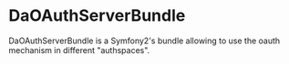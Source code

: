 DaOAuthServerBundle
===================

DaOAuthServerBundle is a Symfony2's bundle allowing to use the oauth mechanism in different "authspaces".
